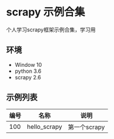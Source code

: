 # scrapy 示例合集

个人学习scrapy框架示例合集，学习用

## 环境

- Window 10
- python 3.6
- scrapy 2.6

## 示例列表

| 编号 | 名称         | 说明         |
| ---- | ------------ | ------------ |
| 100  | hello_scrapy | 第一个scrapy |
